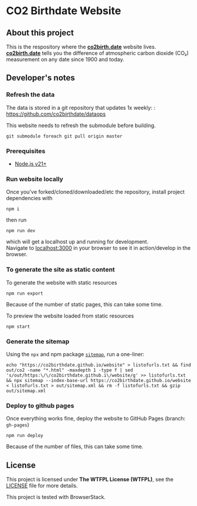 # CO2 Birthdate Website

## About this project

This is the respository where the **[co2birth.date](https://co2birthdate.github.io/website/)** website lives.  
**[co2birth.date](https://co2birthdate.github.io/website/)** tells you the difference of atmospheric carbon dioxide (CO₂) measurement on any date since 1900 and today.

## Developer's notes

### Refresh the data

The data is stored in a git repository that updates 1x weekly: : https://github.com/co2birthdate/dataops

This website needs to refresh the submodule before building.

```
git submodule foreach git pull origin master
```

### Prerequisites

- [Node.js v21+](https://nodejs.org/en/download/current/)

### Run website locally

Once you've forked/cloned/downloaded/etc the repository, install project dependencies with
```
npm i
```
then run
```
npm run dev
```
which will get a localhost up and running for development.  
Navigate to [localhost:3000](http://localhost:3000) in your browser to see it in action/develop in the browser.

### To generate the site as static content

To generate the website with static resources
```
npm run export
```
Because of the number of static pages, this can take some time.

To preview the website loaded from static resources
```
npm start
```

### Generate the sitemap

Using the `npx` and npm package [`sitemap`](https://www.npmjs.com/package/sitemap), run a one-liner:

```
echo "https://co2birthdate.github.io/website" > listofurls.txt && find out/co2 -name "*.html" -maxdepth 1 -type f | sed 's/out/https:\/\/co2birthdate.github.i\/website/g' >> listofurls.txt && npx sitemap --index-base-url https://co2birthdate.github.io/website < listofurls.txt > out/sitemap.xml && rm -f listofurls.txt && gzip out/sitemap.xml
```

### Deploy to github pages

Once everything works fine, deploy the website to GitHub Pages (branch: `gh-pages`)
```
npm run deploy
```
Because of the number of files, this can take some time.

## License

This project is licensed under **The WTFPL License (WTFPL)**, see the
[LICENSE](LICENSE) file for more details.

This project is tested with BrowserStack.
